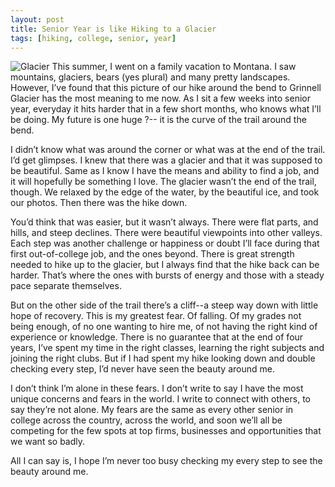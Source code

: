 ```yaml
---
layout: post
title: Senior Year is like Hiking to a Glacier
tags: [hiking, college, senior, year]
---
```


![Glacier](C:\Users\gwen1\Documents\FandM\Blog\img)
This summer, I went on a family vacation to Montana. I saw mountains, glaciers, bears (yes plural) and many pretty landscapes. However, I’ve found that this picture of our hike around the bend to Grinnell Glacier has the most meaning to me now. As I sit a few weeks into senior year, everyday it hits harder that in a few short months, who knows what I’ll be doing. My future is one huge ?-- it is the curve of the trail around the bend.

I didn’t know what was around the corner or what was at the end of the trail. I’d get glimpses. I knew that there was a glacier and that it was supposed to be beautiful. Same as I know I have the means and ability to find a job, and it will hopefully be something I love. The glacier wasn’t the end of the trail, though. We relaxed by the edge of the water, by the beautiful ice, and took our photos. Then there was the hike down.

You’d think that was easier, but it wasn’t always. There were flat parts, and hills, and steep declines. There were beautiful viewpoints into other valleys. Each step was another challenge or happiness or doubt I’ll face during that first out-of-college job, and the ones beyond. There is great strength needed to hike up to the glacier, but I always find that the hike back can be harder. That’s where the ones with bursts of energy and those with a steady pace separate themselves.

But on the other side of the trail there’s a cliff--a steep way down with little hope of recovery. This is my greatest fear. Of falling. Of my grades not being enough, of no one wanting to hire me, of not having the right kind of experience or knowledge. There is no guarantee that at the end of four years, I’ve spent my time in the right classes, learning the right subjects and joining the right clubs. But if I had spent my hike looking down and double checking every step, I’d never have seen the beauty around me.

I don’t think I’m alone in these fears. I don’t write to say I have the most unique concerns and fears in the world. I write to connect with others, to say they’re not alone. My fears are the same as every other senior in college across the country, across the world, and soon we’ll all be competing for the few spots at top firms, businesses and opportunities that we want so badly.

All I can say is, I hope I’m never too busy checking my every step to see the beauty around me.
